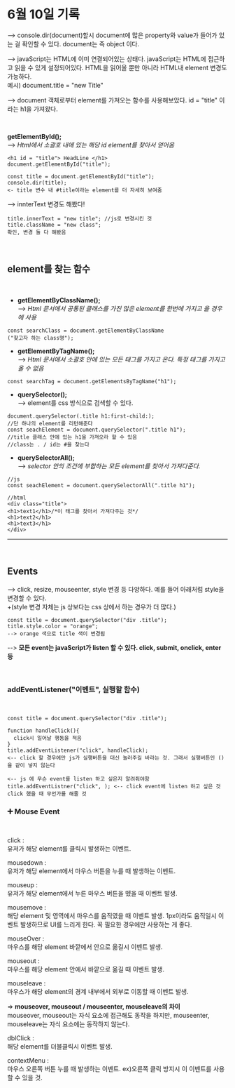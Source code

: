 # 6월 10일 기록

--> console.dir(document)할시 document에 많은 property와 value가 들어가 있는 걸 확인할 수 있다. document는 즉 object 이다.
<br>

--> javaScript는 HTML에 이미 연결되어있는 상태다. javaScript는 HTML에 접근하고 읽을 수 있게 설정되어있다. HTML을 읽어올 뿐만 아니라 HTML내 element 변경도 가능하다.
<br> 예시) document.title = "new Title"

--> document 객체로부터 element를 가져오는 함수를 사용해보았다. id = "title" 이라는 h1을 가져왔다.

<br>

**getElementById();** <br>
--> _Html에서 소괄호 내에 있는 해당 id element를 찾아서 얻어옴_

```
<h1 id = "title"> HeadLine </h1>
document.getElementById("title");
```

```
const title = document.getElementById("title");
console.dir(title);
<- title 변수 내 #title이라는 element를 더 자세히 보여줌
```

--> innterText 변경도 해봤다!

```
title.innerText = "new title"; //js로 변경시킨 것
title.className = "new class";
확인, 변경 둘 다 해봤음
```

<br>

## **element를 찾는 함수**

<br>

- **getElementByClassName();** <br>
  --> _Html 문서에서 공통된 클래스를 가진 많은 element를 한번에 가지고 올 경우에 사용_

```
const searchClass = document.getElementByClassName
("찾고자 하는 class명");
```

- **getElementByTagName();** <br>
  --> _Html 문서에서 소괄호 안에 있는 모든 태그를 가지고 온다. 특정 태그를 가지고 올 수 없음_

```
const searchTag = document.getElementsByTagName("h1");
```

- **querySelector();** <br>
  --> element를 css 방식으로 검색할 수 있다.

```
document.querySelector(.title h1:first-child:);
//단 하나의 element를 리턴해준다
const seachElement = document.querySelector(".title h1");
//title 클래스 안에 있는 h1을 가져오라 할 수 있음
//class는 . / id는 #을 찾는다
```

- **querySelectorAll();** <br>
  --> _selector 안의 조건에 부합하는 모든 element를 찾아서 가져다준다._

```
//js
const seachElement = document.querySelectorAll(".title h1");

//html
<div class="title">
<h1>text1</h1>/*이 태그를 찾아서 가져다주는 것*/
<h1>text2</h1>
<h1>text3</h1>
</div>
```

---

<br>

## **Events**

--> click, resize, mouseenter, style 변경 등 다양하다. 예를 들어 아래처럼 style을 변경할 수 있다.<br>
+(style 변경 자체는 js 상보다는 css 상에서 하는 경우가 더 많다.)

```
const title = document.querySelector("div .title");
title.style.color = "orange";
--> orange 색으로 title 색이 변경됨
```

--> **모든 event는 javaScript가 listen 할 수 있다.
click, submit, onclick, enter 등**

<br>

### **addEventListener("이벤트", 실행할 함수)**

<br>

```
const title = document.querySelector("div .title");

function handleClick(){
  click시 일어날 행동을 적음
}
title.addEventListener("click", handleClick);
<-- click 할 경우에만 js가 실행버튼을 대신 눌러주길 바라는 것. 그래서 실행버튼인 ()을 같이 넣지 않는다

<-- js 에 무슨 event를 listen 하고 싶은지 알려줘야함
title.addEventListner("click", ); <-- click event에 listen 하고 싶은 것
click 했을 때 무언가를 해줄 것
```

### ➕ **Mouse Event**

<br>

click : <br>
유저가 해당 element를 클릭시 발생하는 이벤트.
<br>

mousedown : <br>
유저가 해당 element에서 마우스 버튼을 누를 때 발생하는 이벤트.
<br>

mouseup : <br>
유저가 해당 element에서 누른 마우스 버튼을 뗐을 때 이벤트 발생.
<br>

mousemove : <br>
해당 element 및 영역에서 마우스를 움직였을 때 이벤트 발생. 1px이라도 움직일시 이벤트 발생하므로 UI를 느리게 한다. 꼭 필요한 경우에만 사용하는 게 좋다.
<br>

mouseOver :<br>
마우스를 해당 element 바깥에서 안으로 옮길시 이벤트 발생.
<br>

mouseout : <br>
마우스를 해당 element 안에서 바깥으로 옮길 때 이벤트 발생.
<br>

mouseleave : <br>
마우스가 해당 element의 경계 내부에서 외부로 이동할 때 이벤트 발생.
<br>

=> **mouseover, mouseout / mouseenter, mouseleave의 차이** <br>
mouseover, mouseout는 자식 요소에 접근해도 동작을 하지만,
mouseenter, mouseleave는 자식 요소에는 동작하지 않는다.
<br>

dblClick : <br>
해당 element를 더블클릭시 이벤트 발생.
<br>

contextMenu : <br>
마우스 오른쪽 버튼 누를 때 발생하는 이벤트. ex)오른쪽 클릭 방지시 이 이벤트를 사용할 수 있을 것.
